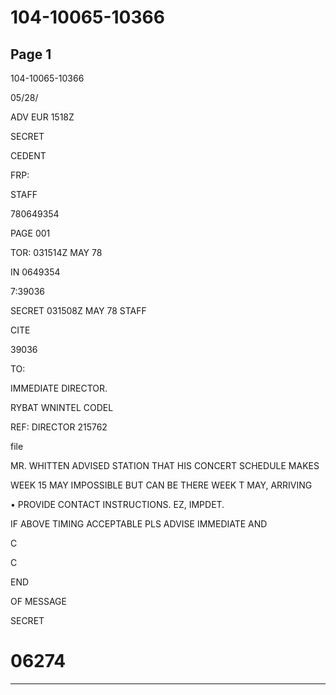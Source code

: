 # 104-10065-10366

## Page 1

104-10065-10366

05/28/

ADV EUR 1518Z

SECRET

CEDENT

FRP:

STAFF

780649354

PAGE 001

TOR: 031514Z MAY 78

IN 0649354

7:39036

SECRET 031508Z MAY 78 STAFF

CITE

39036

TO:

IMMEDIATE DIRECTOR.

RYBAT WNINTEL CODEL

REF: DIRECTOR 215762

file

MR. WHITTEN ADVISED STATION THAT HIS CONCERT SCHEDULE MAKES

WEEK 15 MAY IMPOSSIBLE BUT CAN BE THERE WEEK T MAY, ARRIVING

• PROVIDE CONTACT INSTRUCTIONS. EZ, IMPDET.

IF ABOVE TIMING ACCEPTABLE PLS ADVISE IMMEDIATE AND

C

C

END

OF MESSAGE

SECRET

# 06274

---

